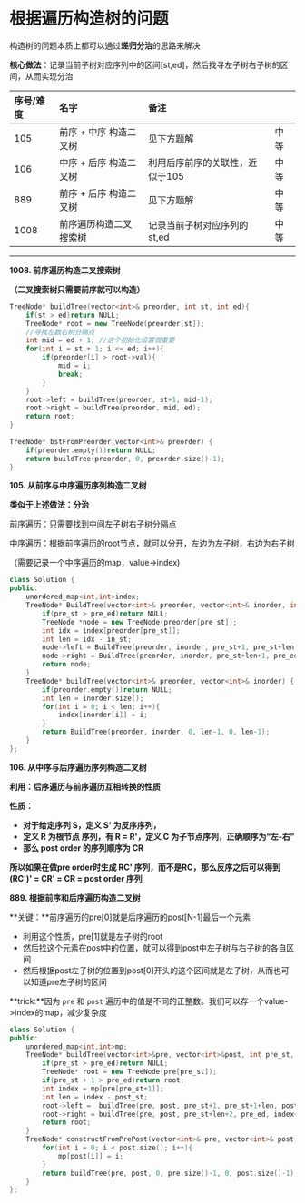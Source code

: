 # 根据遍历构造树的问题

构造树的问题本质上都可以通过**递归分治**的思路来解决

**核心做法**：记录当前子树对应序列中的区间\[st,ed\]，然后找寻左子树右子树的区间，从而实现分治

| 序号/难度 | 名字 | 备注 |  |
| :--- | :--- | :--- | :--- |
| 105 | 前序 + 中序 构造二叉树 | 见下方题解 | 中等 |
| 106 | 中序 + 后序 构造二叉树 | 利用后序前序的关联性，近似于105 | 中等 |
| 889 | 前序 + 后序 构造二叉树 | 见下方题解 | 中等 |
| 1008 | 前序遍历构造二叉搜索树 | 记录当前子树对应序列的st,ed | 中等 |

 ****

**1008. 前序遍历构造二叉搜索树**

**（二叉搜索树只需要前序就可以构造）**

```cpp
TreeNode* buildTree(vector<int>& preorder, int st, int ed){
    if(st > ed)return NULL;
    TreeNode* root = new TreeNode(preorder[st]);
    //寻找左数右树分隔点
    int mid = ed + 1; //这个初始化设置很重要
    for(int i = st + 1; i <= ed; i++){
        if(preorder[i] > root->val){
            mid = i;
            break;
        }
    }
    root->left = buildTree(preorder, st+1, mid-1);
    root->right = buildTree(preorder, mid, ed);
    return root;
}
    
TreeNode* bstFromPreorder(vector<int>& preorder) {
    if(preorder.empty())return NULL;
    return buildTree(preorder, 0, preorder.size()-1);
}
```

**105. 从前序与中序遍历序列构造二叉树**

**类似于上述做法：分治**

前序遍历：只需要找到中间左子树右子树分隔点

中序遍历：根据前序遍历的root节点，就可以分开，左边为左子树，右边为右子树

（需要记录一个中序遍历的map，value-&gt;index\)

```cpp
class Solution {
public:
    unordered_map<int,int>index;
    TreeNode* BuildTree(vector<int>& preorder, vector<int>& inorder, int pre_st, int pre_ed, int in_st, int in_ed){
        if(pre_st > pre_ed)return NULL;
        TreeNode *node = new TreeNode(preorder[pre_st]);
        int idx = index[preorder[pre_st]];
        int len = idx - in_st;
        node->left = BuildTree(preorder, inorder, pre_st+1, pre_st+len, in_st, idx-1);
        node->right = BuildTree(preorder, inorder, pre_st+len+1, pre_ed, idx+1, in_ed);
        return node;
    }
    TreeNode* buildTree(vector<int>& preorder, vector<int>& inorder) {
        if(preorder.empty())return NULL;
        int len = inorder.size();
        for(int i = 0; i < len; i++){
            index[inorder[i]] = i;
        }
        return BuildTree(preorder, inorder, 0, len-1, 0, len-1);
    }
};
```

**106. 从中序与后序遍历序列构造二叉树**

**利用：后序遍历与前序遍历互相转换的性质**

**性质：**

* **对于给定序列 S，定义 S' 为反序序列，**
* **定义 R 为根节点 序列，有 R = R'，定义 C 为子节点序列，正确顺序为“左-右”**
* **那么 post order 的序列顺序为 CR**

**所以如果在做pre order时生成 RC' 序列，而不是RC，那么反序之后可以得到 \(RC'\)' = CR' = CR = post order 序列**

**889. 根据前序和后序遍历构造二叉树**

**关键：**前序遍历的pre\[0\]就是后序遍历的post\[N-1\]最后一个元素

* 利用这个性质，pre\[1\]就是左子树的root
* 然后找这个元素在post中的位置，就可以得到post中左子树与右子树的各自区间
* 然后根据post左子树的位置到post\[0\]开头的这个区间就是左子树，从而也可以知道pre左子树的区间

**trick:**因为 `pre` 和 `post` 遍历中的值是不同的正整数。我们可以存一个value-&gt;index的map，减少复杂度

```cpp
class Solution {
public:
    unordered_map<int,int>mp;
    TreeNode* buildTree(vector<int>&pre, vector<int>&post, int pre_st, int pre_ed, int post_st, int post_ed){
        if(pre_st > pre_ed)return NULL;
        TreeNode* root = new TreeNode(pre[pre_st]);
        if(pre_st + 1 > pre_ed)return root;
        int index = mp[pre[pre_st+1]];
        int len = index - post_st;
        root->left =  buildTree(pre, post, pre_st+1, pre_st+1+len, post_st, index);
        root->right = buildTree(pre, post, pre_st+len+2, pre_ed, index+1, post_ed);
        return root;
    }
    TreeNode* constructFromPrePost(vector<int>& pre, vector<int>& post) {
        for(int i = 0; i < post.size(); i++){
            mp[post[i]] = i;
        }
        return buildTree(pre, post, 0, pre.size()-1, 0, post.size()-1);
    }
};
```



